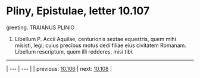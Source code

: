 # Pliny, Epistulae, letter 10.107

greeting. TRAIANUS PLINIO



1. Libellum P. Accii Aquilae, centurionis sextae equestris, quem mihi misisti, legi; cuius precibus motus dedi filiae eius civitatem Romanam. Libellum rescriptum, quem illi redderes, misi tibi.



---

| --- | --- |
| previous: [10.106](../10.106/) | next: [10.108](../10.108/) |